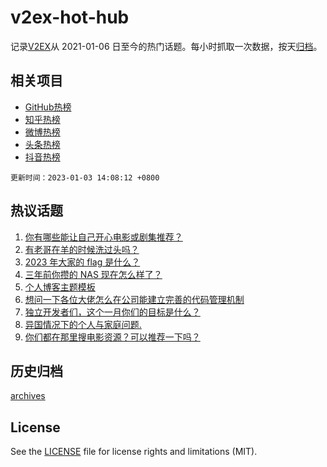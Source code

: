 # v2ex-hot-hub

 记录[V2EX](https://www.v2ex.com/)从 2021-01-06 日至今的热门话题。每小时抓取一次数据，按天[归档](archives)。
 
 ## 相关项目

- [GitHub热榜](https://github.com/snaildev/github-hot-hub)
- [知乎热榜](https://github.com/snaildev/zhihu-hot-hub)
- [微博热榜](https://github.com/snaildev/weibo-hot-hub)
- [头条热榜](https://github.com/snaildev/toutiao-hot-hub)
- [抖音热榜](https://github.com/snaildev/douyin-hot-hub)


 `更新时间：2023-01-03 14:08:12 +0800`

## 热议话题

1. [你有哪些能让自己开心电影或剧集推荐？](https://www.v2ex.com/t/906068)
1. [有老哥在羊的时候洗过头吗？](https://www.v2ex.com/t/906083)
1. [2023 年大家的 flag 是什么？](https://www.v2ex.com/t/906179)
1. [三年前你攒的 NAS 现在怎么样了？](https://www.v2ex.com/t/906204)
1. [个人博客主题模板](https://www.v2ex.com/t/906107)
1. [想问一下各位大佬怎么在公司能建立完善的代码管理机制](https://www.v2ex.com/t/906151)
1. [独立开发者们，这个一月你们的目标是什么？](https://www.v2ex.com/t/906076)
1. [异国情况下的个人与家庭问题.](https://www.v2ex.com/t/906184)
1. [你们都在那里搜电影资源？可以推荐一下吗？](https://www.v2ex.com/t/906194)

## 历史归档

[archives](archives)

## License

See the [LICENSE](LICENSE) file for license rights and limitations (MIT).
